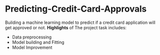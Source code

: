 # Predicting-Credit-Card-Approvals
Building a  machine learning model to predict if a credit card application will get approved or not. **Highlights**  of  The project task includes:

* Data preprocessing
* Model building and Fitting
* Model Improvement
